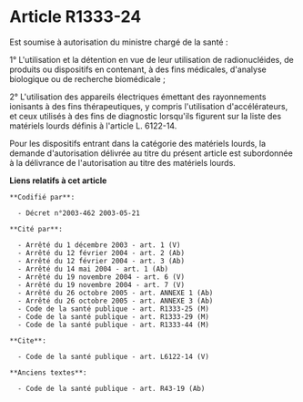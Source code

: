 # Article R1333-24

Est soumise à autorisation du ministre chargé de la santé :

1° L'utilisation et la détention en vue de leur utilisation de radionucléides, de produits ou dispositifs en contenant, à des
fins médicales, d'analyse biologique ou de recherche biomédicale ;

2° L'utilisation des appareils électriques émettant des rayonnements ionisants à des fins thérapeutiques, y compris
l'utilisation d'accélérateurs, et ceux utilisés à des fins de diagnostic lorsqu'ils figurent sur la liste des matériels
lourds définis à l'article L. 6122-14.

Pour les dispositifs entrant dans la catégorie des matériels lourds, la demande d'autorisation délivrée au titre du présent
article est subordonnée à la délivrance de l'autorisation au titre des matériels lourds.

**Liens relatifs à cet article**

	**Codifié par**:

	  - Décret n°2003-462 2003-05-21

	**Cité par**:

	  - Arrêté du 1 décembre 2003 - art. 1 (V)
	  - Arrêté du 12 février 2004 - art. 2 (Ab)
	  - Arrêté du 12 février 2004 - art. 3 (Ab)
	  - Arrêté du 14 mai 2004 - art. 1 (Ab)
	  - Arrêté du 19 novembre 2004 - art. 6 (V)
	  - Arrêté du 19 novembre 2004 - art. 7 (V)
	  - Arrêté du 26 octobre 2005 - art. ANNEXE 1 (Ab)
	  - Arrêté du 26 octobre 2005 - art. ANNEXE 3 (Ab)
	  - Code de la santé publique - art. R1333-25 (M)
	  - Code de la santé publique - art. R1333-29 (M)
	  - Code de la santé publique - art. R1333-44 (M)

	**Cite**:

	  - Code de la santé publique - art. L6122-14 (V)

	**Anciens textes**:

	  - Code de la santé publique - art. R43-19 (Ab)
